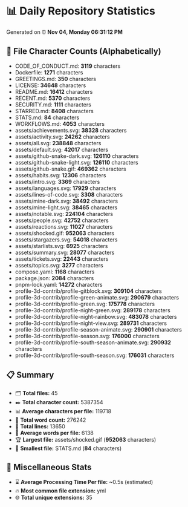 # 📊 Daily Repository Statistics
Generated on ⏰ **Nov 04, Monday 06:31:12 PM**

## 📂 File Character Counts (Alphabetically)
- CODE_OF_CONDUCT.md: **3119** characters
- Dockerfile: **1271** characters
- GREETINGS.md: **350** characters
- LICENSE: **34648** characters
- README.md: **16412** characters
- RECENT.md: **5370** characters
- SECURITY.md: **1111** characters
- STARRED.md: **8408** characters
- STATS.md: **84** characters
- WORKFLOWS.md: **4053** characters
- assets/achievements.svg: **38328** characters
- assets/activity.svg: **24262** characters
- assets/all.svg: **238848** characters
- assets/default.svg: **42017** characters
- assets/github-snake-dark.svg: **126110** characters
- assets/github-snake-light.svg: **126110** characters
- assets/github-snake.gif: **469362** characters
- assets/habits.svg: **12306** characters
- assets/intro.svg: **3369** characters
- assets/languages.svg: **17929** characters
- assets/lines-of-code.svg: **3308** characters
- assets/mine-dark.svg: **38492** characters
- assets/mine-light.svg: **38465** characters
- assets/notable.svg: **224104** characters
- assets/people.svg: **42752** characters
- assets/reactions.svg: **11027** characters
- assets/shocked.gif: **952063** characters
- assets/stargazers.svg: **54018** characters
- assets/starlists.svg: **6925** characters
- assets/summary.svg: **28077** characters
- assets/tickets.svg: **22443** characters
- assets/topics.svg: **3277** characters
- compose.yaml: **1168** characters
- package.json: **2084** characters
- pnpm-lock.yaml: **14272** characters
- profile-3d-contrib/profile-gitblock.svg: **309104** characters
- profile-3d-contrib/profile-green-animate.svg: **290679** characters
- profile-3d-contrib/profile-green.svg: **175778** characters
- profile-3d-contrib/profile-night-green.svg: **289178** characters
- profile-3d-contrib/profile-night-rainbow.svg: **483078** characters
- profile-3d-contrib/profile-night-view.svg: **289731** characters
- profile-3d-contrib/profile-season-animate.svg: **290901** characters
- profile-3d-contrib/profile-season.svg: **176000** characters
- profile-3d-contrib/profile-south-season-animate.svg: **290932** characters
- profile-3d-contrib/profile-south-season.svg: **176031** characters

## 📋 Summary
- 🗂️ **Total files:** 45
- ✒️ **Total character count:** 5387354
- 📊 **Average characters per file:** 119718
- 📝 **Total word count:** 276242
- 🧾 **Total lines:** 13650
- 📐 **Average words per file:** 6138
- 🏆 **Largest file:** assets/shocked.gif (**952063** characters)
- 🥉 **Smallest file:** STATS.md (**84** characters)

## 🌟 Miscellaneous Stats
- ⌛ **Average Processing Time Per file:** ~0.5s (estimated)
- 🔥 **Most common file extension:** yml
- 🌐 **Total unique extensions:** 35
